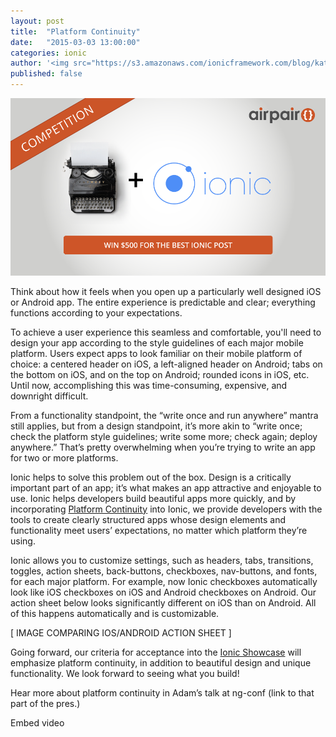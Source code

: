 ```yaml
---
layout: post
title:  "Platform Continuity"
date:   "2015-03-03 13:00:00"
categories: ionic
author: '<img src="https://s3.amazonaws.com/ionicframework.com/blog/katie-md.jpg" class="author-icon">Katie'
published: false
---
```


<img src="/img/blog/blog-image-ionic.png" style="min-width:100%"/>

Think about how it feels when you open up a particularly well designed iOS or Android app. The entire experience is predictable and clear; everything functions according to your expectations. 

To achieve a user experience this seamless and comfortable, you'll need to design your app according to the style guidelines of each major mobile platform. Users expect apps to look familiar on their mobile platform of choice: a centered header on iOS, a left-aligned header on Android; tabs on the bottom on iOS, and on the top on Android; rounded icons in iOS, etc. Until now, accomplishing this was time-consuming, expensive, and downright difficult.

<!-- more -->

From a functionality standpoint, the “write once and run anywhere” mantra still applies, but from a design standpoint, it’s more akin to “write once; check the platform style guidelines; write some more; check again; deploy anywhere.” That’s pretty overwhelming when you’re trying to write an app for two or more platforms.

Ionic helps to solve this problem out of the box. Design is a critically important part of an app; it’s what makes an app attractive and enjoyable to use. Ionic helps developers build beautiful apps more quickly, and by incorporating [Platform Continuity](http://adamdbradley.github.io/ionic-present/#/15) into Ionic, we provide developers with the tools to create clearly structured apps whose design elements and functionality meet users’ expectations, no matter which platform they’re using. 

Ionic allows you to customize settings, such as headers, tabs, transitions, toggles, action sheets, back-buttons, checkboxes, nav-buttons, and fonts, for each major platform. For example, now Ionic checkboxes automatically look like iOS checkboxes on iOS and Android checkboxes on Android. Our action sheet below looks significantly different on iOS than on Android. All of this happens automatically and is customizable.

[ IMAGE COMPARING IOS/ANDROID ACTION SHEET ]

Going forward, our criteria for acceptance into the [Ionic Showcase](http://showcase.ionicframework.com/) will emphasize platform continuity, in addition to beautiful design and unique functionality. We look forward to seeing what you build!

Hear more about platform continuity in Adam’s talk at ng-conf (link to that part of the pres.)

Embed video 

